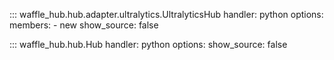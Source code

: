 
::: waffle_hub.hub.adapter.ultralytics.UltralyticsHub
    handler: python
    options:
        members:
            - new
        show_source: false

::: waffle_hub.hub.Hub
    handler: python
    options:
        show_source: false